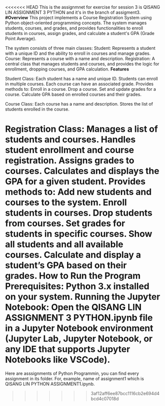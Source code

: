 <<<<<<< HEAD
This is the assignmnet for exercise for session 3 is QISANG LIN ASSIGNMENT 3 PYTHON and it's in the branch of assigment3.
**#Overview**
This project implements a Course Registration System using Python object-oriented programming concepts. The system manages students, courses, and grades, and provides functionalities to enroll students in courses, assign grades, and calculate a student's GPA (Grade Point Average).

The system consists of three main classes:
Student: Represents a student with a unique ID and the ability to enroll in courses and manage grades.
Course: Represents a course with a name and description.
Registration: A central class that manages students and courses, and provides the logic for enrollment, dropping courses, and GPA calculation.
**Features**

Student Class:
Each student has a name and unique ID.
Students can enroll in multiple courses.
Each course can have an associated grade.
Provides methods to:
Enroll in a course.
Drop a course.
Set and update grades for a course.
Calculate GPA based on enrolled courses and their grades.

Course Class:
Each course has a name and description.
Stores the list of students enrolled in the course.

Registration Class:
Manages a list of students and courses.
Handles student enrollment and course registration.
Assigns grades to courses.
Calculates and displays the GPA for a given student.
Provides methods to:
Add new students and courses to the system.
Enroll students in courses.
Drop students from courses.
Set grades for students in specific courses.
Show all students and all available courses.
Calculate and display a student’s GPA based on their grades.
**How to Run the Program**
Prerequisites:
Python 3.x installed on your system.
Running the Jupyter Notebook:
Open the QISANG LIN ASSIGNMENT 3 PYTHON.ipynb file in a Jupyter Notebook environment (Jupyter Lab, Jupyter Notebook, or any IDE that supports Jupyter Notebooks like VSCode).
=======
Here are asssignments of Python Programmin, you can find every assignment in its folder. For, example, name of assignment1 which is QISANG LIN PYTHON ASSIGNMENT1.ipynb.
>>>>>>> 3af12aff6ee87bcc1116cb2e694d4bcd4c07018d
